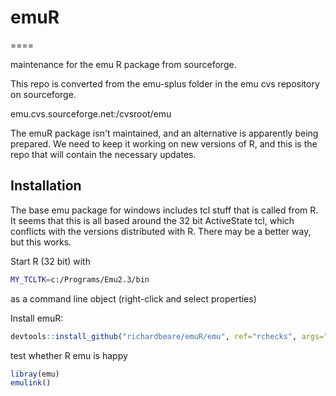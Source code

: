 # emuR
====

maintenance for the emu R package from sourceforge.

This repo is converted from the emu-splus folder in the emu cvs repository on 
sourceforge. 

emu.cvs.sourceforge.net:/cvsroot/emu

The emuR package isn't maintained, and an alternative is apparently being prepared. We need to keep it working
on new versions of R, and this is the repo that will contain the necessary updates.

## Installation

The base emu package for windows includes tcl stuff that is called
from R. It seems that this is all based around the 32 bit ActiveState
tcl, which conflicts with the versions distributed with R. There may
be a better way, but this works.

Start R (32 bit) with

``` bash
MY_TCLTK=c:/Programs/Emu2.3/bin
```
as a command line object (right-click and select properties)

Install emuR:

```r
devtools::install_github("richardbeare/emuR/emu", ref="rchecks", args="--no-multiarch)
```
test whether R emu is happy

```r
libray(emu)
emulink()
```
